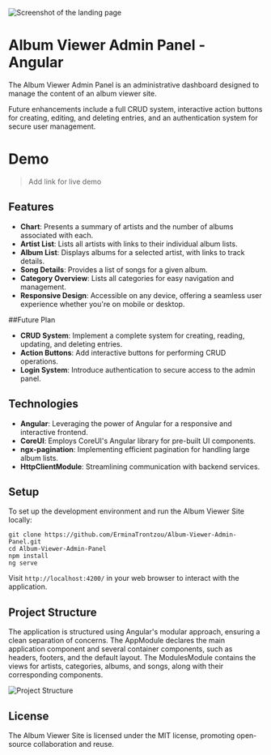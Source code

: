 ![Screenshot of the landing page](https://i.imgur.com/SXiOhRV.png)

# Album Viewer Admin Panel - Angular 
The Album Viewer Admin Panel is an administrative dashboard designed to manage the content of an album viewer site.

Future enhancements include a full CRUD system, interactive action buttons for creating, editing, and deleting entries, and an authentication system for secure user management.

# Demo
> Add link for live demo

## Features
- **Chart**: Presents a summary of artists and the number of albums associated with each.
- **Artist List**: Lists all artists with links to their individual album lists.
- **Album List**: Displays albums for a selected artist, with links to track details.
- **Song Details**: Provides a list of songs for a given album.
- **Category Overview**: Lists all categories for easy navigation and management.
- **Responsive Design**: Accessible on any device, offering a seamless user experience whether you're on mobile or desktop.

##Future Plan
  - **CRUD System**: Implement a complete system for creating, reading, updating, and deleting entries.
  - **Action Buttons**: Add interactive buttons for performing CRUD operations.
  - **Login System**: Introduce authentication to secure access to the admin panel.
  
## Technologies
- **Angular**: Leveraging the power of Angular for a responsive and interactive frontend.
- **CoreUI**: Employs CoreUI's Angular library for pre-built UI components.
- **ngx-pagination**: Implementing efficient pagination for handling large album lists.
- **HttpClientModule**: Streamlining communication with backend services.

## Setup
To set up the development environment and run the Album Viewer Site locally:
```
git clone https://github.com/ErminaTrontzou/Album-Viewer-Admin-Panel.git
cd Album-Viewer-Admin-Panel
npm install
ng serve
```
Visit `http://localhost:4200/` in your web browser to interact with the application.

## Project Structure
The application is structured using Angular's modular approach, ensuring a clean separation of concerns. The AppModule declares the main application component and several container components, such as headers, footers, and the default layout. The ModulesModule contains the views for artists, categories, albums, and songs, along with their corresponding components.

![Project Structure](https://i.imgur.com/hgf8wY1.png)

## License
The Album Viewer Site is licensed under the MIT license, promoting open-source collaboration and reuse.
